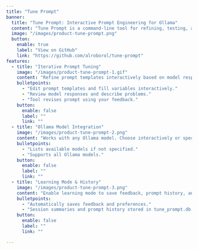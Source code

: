 ```yaml
---
title: "Tune Prompt"
banner:
  title: "Tune Prompt: Interactive Prompt Engineering for Ollama"
  content: "Tune Prompt is a command-line tool for refining, testing, and improving prompt templates with Ollama models. Iteratively revise prompts, fill variables, and save your feedback to improve future results."
  image: "/images/product-tune-prompt.png"
  button:
    enable: true
    label: "View on GitHub"
    link: "https://github.com/alroborol/tune-prompt"
features:
  - title: "Iterative Prompt Tuning"
    image: "/images/product-tune-prompt-1.gif"
    content: "Refine prompt templates interactively based on model responses and your feedback."
    bulletpoints:
      - "Edit prompt templates and fill variables interactively."
      - "Review model responses and describe problems."
      - "Tool revises prompt using your feedback."
    button:
      enable: false
      label: ""
      link: ""
  - title: "Ollama Model Integration"
    image: "/images/product-tune-prompt-2.png"
    content: "Works with any Ollama model. Choose interactively or specify via command-line."
    bulletpoints:
      - "Lists available models if not specified."
      - "Supports all Ollama models."
    button:
      enable: false
      label: ""
      link: ""
  - title: "Learning Mode & History"
    image: "/images/product-tune-prompt-3.png"
    content: "Enable learning mode to save feedback, prompt history, and session summaries in a local database."
    bulletpoints:
      - "Automatically saves feedback and preferences."
      - "Session summaries and prompt history stored in tune_prompt.db."
    button:
      enable: false
      label: ""
      link: ""

---
```

